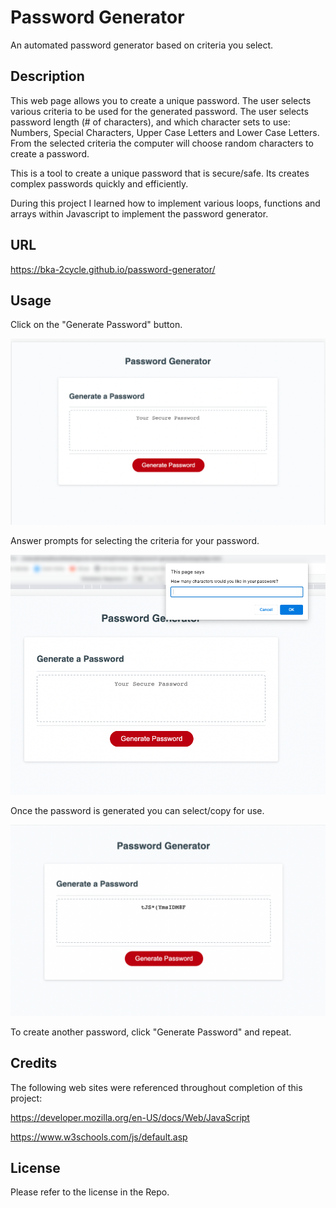# Password Generator
An automated password generator based on criteria you select.

## Description

This web page allows you to create a unique password. The user selects various criteria to be used for the generated password.
The user selects password length (# of characters), and which character sets to use: Numbers, Special Characters, Upper Case Letters and Lower Case Letters.
From the selected criteria the computer will choose random characters to create a password.

This is a tool to create a unique password that is secure/safe.
Its creates complex passwords quickly and efficiently.

During this project I learned how to implement various loops, functions and arrays within Javascript to implement the password generator.

## URL

https://bka-2cycle.github.io/password-generator/

## Usage

Click on the "Generate Password" button.

![alt text](assets/pass-gen-01.png)

Answer prompts for selecting the criteria for your password.

![alt text](assets/pass-gen-02.png)

Once the password is generated you can select/copy for use.

![alt text](assets/pass-gen-03.png)

To create another password, click "Generate Password" and repeat.


## Credits

The following web sites were referenced throughout completion of this project: 

https://developer.mozilla.org/en-US/docs/Web/JavaScript

https://www.w3schools.com/js/default.asp


## License

Please refer to the license in the Repo.
